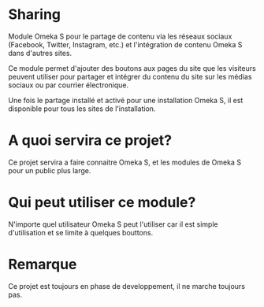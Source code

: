 # Sharing
Module Omeka S pour le partage de contenu via les réseaux sociaux (Facebook, Twitter, Instagram, etc.) et l'intégration de contenu Omeka S dans d'autres sites.

Ce module permet d'ajouter des boutons aux pages du site que les visiteurs peuvent utiliser pour partager et intégrer du contenu du site sur les médias sociaux ou par courrier électronique.

Une fois le partage installé et activé pour une installation Omeka S, il est disponible pour tous les sites de l’installation.

# A quoi servira ce projet? 
Ce projet servira a faire connaitre Omeka S, et les modules de Omeka S pour un public plus large.

# Qui peut utiliser ce module?
N'importe quel utilisateur Omeka S peut l'utiliser car il est simple d'utilisation et se limite à quelques bouttons. 


# Remarque 
Ce projet est toujours en phase de developpement, il ne marche toujours pas.
